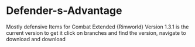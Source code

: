 # Defender-s-Advantage
Mostly defensive Items for Combat Extended {Rimworld}
Version 1.3.1 is the current version
to get it click on branches and find the version,
navigate to download and download
